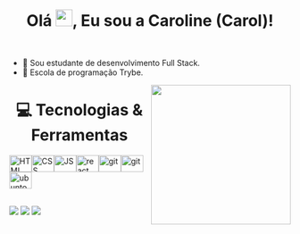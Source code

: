 <h1 align="center">Olá <img src="https://raw.githubusercontent.com/MartinHeinz/MartinHeinz/master/wave.gif" width="30px" height="30px">, Eu sou a Caroline (Carol)!</h1>
<br>


- 🌱 Sou estudante de desenvolvimento Full Stack.
- 🏫️ Escola de programação Trybe.

<div>
<img align="right" src="https://media2.giphy.com/media/hENDkVRxKsctCpuAun/giphy.gif?cid=ecf05e47giyigaf0uff7vaac718h8qajoxhf7zpyrczhnjui&rid=giphy.gif&ct=g" width=250px; display: inline-block;" data-target="animated-image.originalImage">
</div>

<h1 align="center">💻 Tecnologias & Ferramentas</h1>

<img align="center" alt="HTML" height="30" width="40" src="https://cdn-icons-png.flaticon.com/512/5968/5968267.png"><img align="center" alt="CSS" height="30" width="40" src="https://cdn-icons-png.flaticon.com/512/5968/5968242.png"><img align="center" alt="JS" height="30" width="40" src="https://cdn-icons-png.flaticon.com/512/5968/5968292.png"><img align="center" alt="react" height="30" width="40" src="https://cdn-icons-png.flaticon.com/512/1260/1260667.png"><img align="center" alt="git" height="30" width="40" src="https://cdn-icons.flaticon.com/png/512/4926/premium/4926624.png?token=exp=1661136779~hmac=7573572e61be042c9523a86d8a0d0783"><img align="center" alt="git" height="30" width="40" src="https://cdn-icons.flaticon.com/png/512/4926/premium/4926624.png?token=exp=1661136779~hmac=7573572e61be042c9523a86d8a0d0783"><img align="center" alt="ubunto" height="30" width="40" src="https://cdn-icons-png.flaticon.com/512/5969/5969282.png">


<a href="https://www.instagram.com/caarolhn/https://img.shields.io/badge/-Instagram-%23E4405F?style=for-the-badge&logo=instagram&logoColor=white" target="_blank"></a> 	 
<a href = "mailto:nunescaroline905@gmail.com"><img src="https://img.shields.io/badge/-Gmail-%23333?style=for-the-badge&logo=gmail&logoColor=white" target="_blank"></a> 
 <a href="https://www.linkedin.com/in/caroline-nunes-769307240/" target="_blank"><img src="https://img.shields.io/badge/-LinkedIn-%230077B5?style=for-the-badge&logo=linkedin&logoColor=white" target="_blank"></a> 
<a href="https://www.instagram.com/caarolhn/" target="_blank"><img src="https://img.shields.io/badge/-Instagram-%23E4405F?style=for-the-badge&logo=instagram&logoColor=white" target="_blank"></a>




